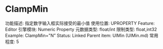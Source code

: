 # ClampMin

功能描述: 指定数字输入框实际接受的最小值
使用位置: UPROPERTY
Feature: Editor
引擎模块: Numeric Property
元数据类型: float/int
限制类型: float,int32
Example: ClampMin="N”
Status: Linked
Parent item: UIMin (UIMin.md)
常用程度: 5